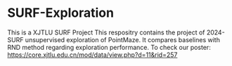 # SURF-Exploration
This is a XJTLU SURF Project
This respositry contains the project of 2024-SURF unsupervised exploration of PointMaze. It compares baselines with RND method regarding exploration performance.
To check our poster: https://core.xjtlu.edu.cn/mod/data/view.php?d=11&rid=257
